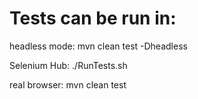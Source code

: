 # Tests can be run in:

headless mode:
mvn clean test -Dheadless

Selenium Hub:
./RunTests.sh


real browser:
mvn clean test

